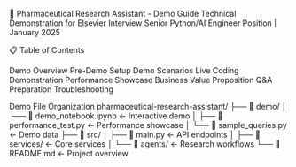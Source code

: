 🎯 Pharmaceutical Research Assistant - Demo Guide
Technical Demonstration for Elsevier Interview
Senior Python/AI Engineer Position | January 2025

📋 Table of Contents

Demo Overview
Pre-Demo Setup
Demo Scenarios
Live Coding Demonstration
Performance Showcase
Business Value Proposition
Q&A Preparation
Troubleshooting

Demo File Organization
pharmaceutical-research-assistant/
├── 📁 demo/
│ ├── 📄 demo_notebook.ipynb ← Interactive demo
│ ├── 📄 performance_test.py ← Performance showcase
│ └── 📄 sample_queries.py ← Demo data
├── 📁 src/
│ ├── 📄 main.py ← API endpoints
│ ├── 📁 services/ ← Core services
│ └── 📁 agents/ ← Research workflows
└── 📄 README.md ← Project overview
